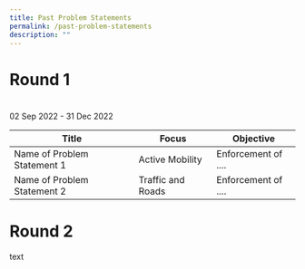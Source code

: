 ```yaml
---
title: Past Problem Statements
permalink: /past-problem-statements
description: ""
---
```

# Round 1  
# 
02 Sep 2022 - 31 Dec 2022


| Title | Focus | Objective |
| -------- | -------- | -------- |
| Name of Problem Statement 1    | Active Mobility     | Enforcement of ....     |
Name of Problem Statement 2 | Traffic and Roads | Enforcement of ....



# Round 2

text